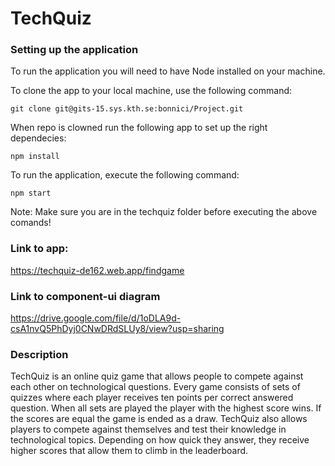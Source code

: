 # TechQuiz

### Setting up the application
To run the application you will need to have Node installed on your machine.

To clone the app to your local machine, use the following command:
```
git clone git@gits-15.sys.kth.se:bonnici/Project.git
```

When repo is clowned run the following app to set up the right dependecies:
```
npm install
```

To run the application, execute the following command:
```
npm start
```

Note: Make sure you are in the techquiz folder before executing the above comands!

### Link to app: 
https://techquiz-de162.web.app/findgame


### Link to component-ui diagram
https://drive.google.com/file/d/1oDLA9d-csA1nvQ5PhDyj0CNwDRdSLUy8/view?usp=sharing


### Description

TechQuiz is an online quiz game that allows people to compete against each other on
technological questions. Every game consists of sets of quizzes where each player receives ten
points per correct answered question. When all sets are played the player with the highest score
wins. If the scores are equal the game is ended as a draw.
TechQuiz also allows players to compete against themselves and test their knowledge in
technological topics. Depending on how quick they answer, they receive higher scores that allow
them to climb in the leaderboard.
